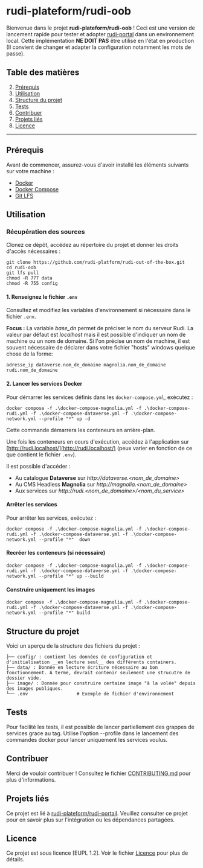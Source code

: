 # **rudi-plateform/rudi-oob**

Bienvenue dans le projet **rudi-plateform/rudi-oob** ! Ceci est une version de lancement rapide pour tester et adopter [rudi-portal](https://github.com/rudi-platform/rudi-portal) dans un environnement local. Cette implémentation __NE DOIT PAS__ être utilisé en l'état en production (Il convient de changer et adapter la configuration notamment les mots de passe). 

## Table des matières
2. [Prérequis](#prérequis)
4. [Utilisation](#utilisation)
5. [Structure du projet](#structure-du-projet)
6. [Tests](#tests)
7. [Contribuer](#contribuer)
8. [Projets liés](#projets-liés)
9. [Licence](#licence)

---

## Prérequis

Avant de commencer, assurez-vous d'avoir installé les éléments suivants sur votre machine :
- [Docker](https://docs.docker.com/get-docker/)
- [Docker Compose](https://docs.docker.com/compose/install/)
- [Git LFS](https://git-lfs.com/)


## Utilisation

### Récupération des sources

Clonez ce dépôt, accédez au répertoire du projet et donner les droits d'accès nécessaires :

```
git clone https://github.com/rudi-platform/rudi-out-of-the-box.git
cd rudi-oob
git lfs pull
chmod -R 777 data
chmod -R 755 config
```

#### 1. Renseignez le fichier `.env`

Consultez et modifiez les variables d'environnement si nécessaire dans le fichier `.env`.

**Focus :**
La variable *base_dn* permet de préciser le nom du serveur Rudi.
La valeur par défaut est *localhost* mais il est possible d'indiquer un nom de machine ou un nom de domaine.
Si l'on précise un nom de machine, il est souvent nécessaire de déclarer dans votre fichier "hosts" windows quelque chose de la forme:

```
adresse_ip dataverse.nom_de_domaine magnolia.nom_de_domaine rudi.nom_de_domaine
```

#### 2. Lancer les services Docker

Pour démarrer les services définis dans les `docker-compose.yml`, exécutez :

```
docker compose -f .\docker-compose-magnolia.yml -f .\docker-compose-rudi.yml -f .\docker-compose-dataverse.yml -f .\docker-compose-network.yml --profile "*" up -d
```

Cette commande démarrera les conteneurs en arrière-plan.

Une fois les conteneurs en cours d'exécution, accédez à l'application sur [http://rudi.localhost/](http://rudi.localhost/) (peux varier en fonction de ce que contient le fichier `.env`).

Il est possible d'accéder :

- Au catalogue **Dataverse** sur *http://dataverse.<nom_de_domaine>*
- Au CMS Headless **Magnolia** sur *http://magnolia.<nom_de_domaine>*
- Aux services sur *http://rudi.<nom_de_domaine>/<nom_du_service>*


#### Arrêter les services

Pour arrêter les services, exécutez :

```
docker compose -f .\docker-compose-magnolia.yml -f .\docker-compose-rudi.yml -f .\docker-compose-dataverse.yml -f .\docker-compose-network.yml --profile "*"  down
```

#### Recréer les conteneurs (si nécessaire)

```
docker compose -f .\docker-compose-magnolia.yml -f .\docker-compose-rudi.yml -f .\docker-compose-dataverse.yml -f .\docker-compose-network.yml --profile "*" up --build
```

#### Construire uniquement les images

```
docker compose -f .\docker-compose-magnolia.yml -f .\docker-compose-rudi.yml -f .\docker-compose-dataverse.yml -f .\docker-compose-network.yml --profile "*" build
```

## Structure du projet

Voici un aperçu de la structure des fichiers du projet :

```
├── config/ : contient les données de configuration et d'initialisation __en lecture seul__ des différents containers.
├── data/ : Donnée en lecture écriture nécessaire au bon fonctionnement. A terme, devrait contenir seulement une strucutre de dossier vide.
├── image/ : Donnée pour construire certaine image "à la volée" depuis des images publiques.
└── .env                  # Exemple de fichier d'environnement
```

## Tests

Pour facilité les tests, il est possible de lancer partiellement des grappes de services grace au tag. Utilise l'option --profile dans le lancement des commandes docker pour lancer uniquement les services voulus.

## Contribuer

Merci de vouloir contribuer ! Consultez le fichier [CONTRIBUTING.md](./CONTRIBUTING.md) pour plus d'informations.

## Projets liés

Ce projet est lié à [rudi-plateform/rudi-portail](https://github.com/rudi-platform/rudi-portal). Veuillez consulter ce projet pour en savoir plus sur l'intégration ou les dépendances partagées.

## Licence

Ce projet est sous licence [EUPL 1.2]. Voir le fichier [Licence](./LICENSE) pour plus de détails.
